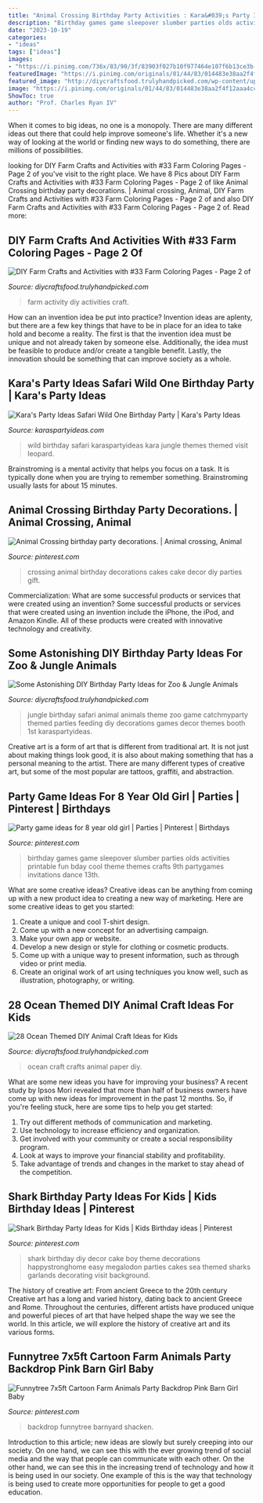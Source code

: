 ```yaml
---
title: "Animal Crossing Birthday Party Activities : Kara&#039;s Party Ideas Safari Wild One Birthday Party"
description: "Birthday games game sleepover slumber parties olds activities printable fun bday cool theme themes crafts 9th partygames invitations dance 13th"
date: "2023-10-19"
categories:
- "ideas"
tags: ["ideas"]
images:
- "https://i.pinimg.com/736x/83/90/3f/83903f027b10f977464e107f6b13ce3b--shark-birthday-ideas-shark-birthday-cakes.jpg?b=t"
featuredImage: "https://i.pinimg.com/originals/01/44/83/014483e38aa2f4f12aaa4cc8a41d4cf5.jpg"
featured_image: "http://diycraftsfood.trulyhandpicked.com/wp-content/uploads/2016/07/DIY-farm-crafts-and-activity_yv.jpg"
image: "https://i.pinimg.com/originals/01/44/83/014483e38aa2f4f12aaa4cc8a41d4cf5.jpg"
ShowToc: true
author: "Prof. Charles Ryan IV"
---
```



When it comes to big ideas, no one is a monopoly. There are many different ideas out there that could help improve someone's life. Whether it's a new way of looking at the world or finding new ways to do something, there are millions of possibilities. 

	

		
looking for DIY Farm Crafts and Activities with #33 Farm Coloring Pages - Page 2 of you've visit to the right place. We have 8 Pics about DIY Farm Crafts and Activities with #33 Farm Coloring Pages - Page 2 of like Animal Crossing birthday party decorations. | Animal crossing, Animal, DIY Farm Crafts and Activities with #33 Farm Coloring Pages - Page 2 of and also DIY Farm Crafts and Activities with #33 Farm Coloring Pages - Page 2 of. Read more:
		
    
## DIY Farm Crafts And Activities With #33 Farm Coloring Pages - Page 2 Of

<img loading=lazy src="http://diycraftsfood.trulyhandpicked.com/wp-content/uploads/2016/07/DIY-farm-crafts-and-activity_yv.jpg" onerror="this.onerror=null;this.src='https://tse3.mm.bing.net/th?id=OIP.3mJlVLdkzwE4SeQlldzwEgHaKl&amp;pid=15.1';" alt="DIY Farm Crafts and Activities with #33 Farm Coloring Pages - Page 2 of">

_Source: diycraftsfood.trulyhandpicked.com_

>farm activity diy activities craft. 

	

How can an invention idea be put into practice?
Invention ideas are aplenty, but there are a few key things that have to be in place for an idea to take hold and become a reality. The first is that the invention idea must be unique and not already taken by someone else. Additionally, the idea must be feasible to produce and/or create a tangible benefit. Lastly, the innovation should be something that can improve society as a whole.

    
## Kara&#039;s Party Ideas Safari Wild One Birthday Party | Kara&#039;s Party Ideas

<img loading=lazy src="https://karaspartyideas.com/wp-content/uploads/2018/08/Safari-Wild-One-Birthday-Party-via-Karas-Party-Ideas-KarasPartyIdeas.com1_.jpeg" onerror="this.onerror=null;this.src='https://tse1.mm.bing.net/th?id=OIP.cgJJC8Q2GCakQNvU5J7E2QHaLH&amp;pid=15.1';" alt="Kara&#039;s Party Ideas Safari Wild One Birthday Party | Kara&#039;s Party Ideas">

_Source: karaspartyideas.com_

>wild birthday safari karaspartyideas kara jungle themes themed visit leopard. 

	

Brainstroming is a mental activity that helps you focus on a task. It is typically done when you are trying to remember something. Brainstroming usually lasts for about 15 minutes.

    
## Animal Crossing Birthday Party Decorations. | Animal Crossing, Animal

<img loading=lazy src="https://i.pinimg.com/originals/01/44/83/014483e38aa2f4f12aaa4cc8a41d4cf5.jpg" onerror="this.onerror=null;this.src='https://tse3.mm.bing.net/th?id=OIP.pCpitsrQ-96IJkOIcG4PHgHaJ4&amp;pid=15.1';" alt="Animal Crossing birthday party decorations. | Animal crossing, Animal">

_Source: pinterest.com_

>crossing animal birthday decorations cakes cake decor diy parties gift. 

	

Commercialization: What are some successful products or services that were created using an invention?
Some successful products or services that were created using an invention include the iPhone, the iPod, and Amazon Kindle. All of these products were created with innovative technology and creativity.

    
## Some Astonishing DIY Birthday Party Ideas For Zoo &amp; Jungle Animals

<img loading=lazy src="http://diycraftsfood.trulyhandpicked.com/wp-content/uploads/2016/06/Animal-birthday-party_om.jpg" onerror="this.onerror=null;this.src='https://tse3.mm.bing.net/th?id=OIP.LG2I2AQu-lPFxjgb-wwBdwHaLH&amp;pid=15.1';" alt="Some Astonishing DIY Birthday Party Ideas for Zoo &amp; Jungle Animals">

_Source: diycraftsfood.trulyhandpicked.com_

>jungle birthday safari animal animals theme zoo game catchmyparty themed parties feeding diy decorations games decor themes booth 1st karaspartyideas. 

	

Creative art is a form of art that is different from traditional art. It is not just about making things look good, it is also about making something that has a personal meaning to the artist. There are many different types of creative art, but some of the most popular are tattoos, graffiti, and abstraction.

    
## Party Game Ideas For 8 Year Old Girl | Parties | Pinterest | Birthdays

<img loading=lazy src="https://s-media-cache-ak0.pinimg.com/736x/7b/f5/13/7bf513b9ad7916eef159a0b99db9d313.jpg" onerror="this.onerror=null;this.src='https://tse3.mm.bing.net/th?id=OIP.s9c0Mlum3IeCAoGpAxLjFAHaJ3&amp;pid=15.1';" alt="Party game ideas for 8 year old girl | Parties | Pinterest | Birthdays">

_Source: pinterest.com_

>birthday games game sleepover slumber parties olds activities printable fun bday cool theme themes crafts 9th partygames invitations dance 13th. 

	

What are some creative ideas?
Creative ideas can be anything from coming up with a new product idea to creating a new way of marketing. Here are some creative ideas to get you started: 
1. Create a unique and cool T-shirt design.
2. Come up with a new concept for an advertising campaign.
3. Make your own app or website.
4. Develop a new design or style for clothing or cosmetic products. 
5. Come up with a unique way to present information, such as through video or print media. 
6. Create an original work of art using techniques you know well, such as illustration, photography, or writing.

    
## 28 Ocean Themed DIY Animal Craft Ideas For Kids

<img loading=lazy src="https://diycraftsfood.trulyhandpicked.com/wp-content/uploads/2016/05/Ocean-crafts_iv.jpg" onerror="this.onerror=null;this.src='https://tse2.mm.bing.net/th?id=OIP.kRgEc2b6oVBOnmV2AFfY8gHaNG&amp;pid=15.1';" alt="28 Ocean Themed DIY Animal Craft Ideas for Kids">

_Source: diycraftsfood.trulyhandpicked.com_

>ocean craft crafts animal paper diy. 

	

What are some new ideas you have for improving your business?
A recent study by Ipsos Mori revealed that more than half of business owners have come up with new ideas for improvement in the past 12 months. So, if you're feeling stuck, here are some tips to help you get started: 
1. Try out different methods of communication and marketing.
2. Use technology to increase efficiency and organization.
3. Get involved with your community or create a social responsibility program.
4. Look at ways to improve your financial stability and profitability.
5. Take advantage of trends and changes in the market to stay ahead of the competition.

    
## Shark Birthday Party Ideas For Kids | Kids Birthday Ideas | Pinterest

<img loading=lazy src="https://i.pinimg.com/736x/83/90/3f/83903f027b10f977464e107f6b13ce3b--shark-birthday-ideas-shark-birthday-cakes.jpg?b=t" onerror="this.onerror=null;this.src='https://tse1.mm.bing.net/th?id=OIP.sLAqEbvUD6k5P3YFdfOqxQHaKX&amp;pid=15.1';" alt="Shark Birthday Party Ideas for Kids | Kids Birthday ideas | Pinterest">

_Source: pinterest.com_

>shark birthday diy decor cake boy theme decorations happystronghome easy megalodon parties cakes sea themed sharks garlands decorating visit background. 

	

The history of creative art: From ancient Greece to the 20th century
Creative art has a long and varied history, dating back to ancient Greece and Rome. Throughout the centuries, different artists have produced unique and powerful pieces of art that have helped shape the way we see the world. In this article, we will explore the history of creative art and its various forms.

    
## Funnytree 7x5ft Cartoon Farm Animals Party Backdrop Pink Barn Girl Baby

<img loading=lazy src="https://i.pinimg.com/736x/5e/8b/4b/5e8b4b4a08b75335184d1e4a29c1e780.jpg" onerror="this.onerror=null;this.src='https://tse4.mm.bing.net/th?id=OIP.wUelDXfdNI8tFS3YkQ3qeQHaHa&amp;pid=15.1';" alt="Funnytree 7x5ft Cartoon Farm Animals Party Backdrop Pink Barn Girl Baby">

_Source: pinterest.com_

>backdrop funnytree barnyard shacken. 

	

Introduction to this article; new ideas are slowly but surely creeping into our society. On one hand, we can see this with the ever growing trend of social media and the way that people can communicate with each other. On the other hand, we can see this in the increasing trend of technology and how it is being used in our society. One example of this is the way that technology is being used to create more opportunities for people to get a good education.

